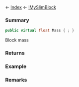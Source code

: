 ← [Index](Api-Index) ← [IMySlimBlock](VRage.Game.ModAPI.Ingame.IMySlimBlock)

### Summary

```csharp
public virtual float Mass { ; }
```

Block mass

### Returns

### Example

### Remarks

